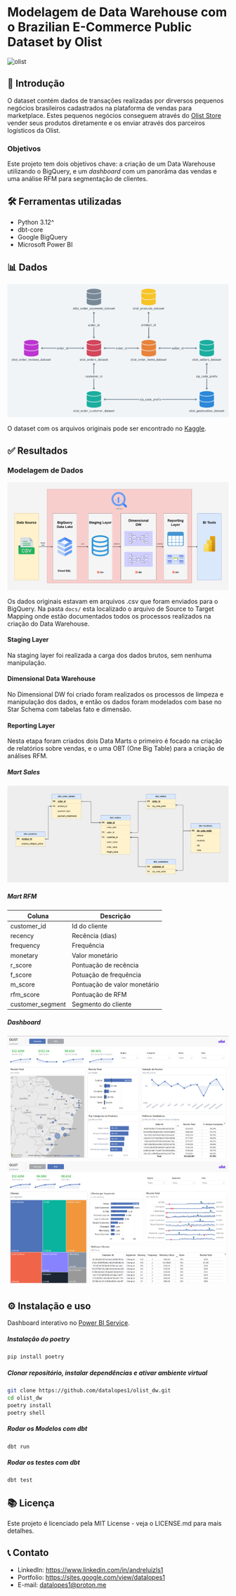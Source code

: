 # Modelagem de Data Warehouse com o Brazilian E-Commerce Public Dataset by Olist
![olist](https://i.imgur.com/EoWCjR8.jpeg)

## 📌 Introdução
O dataset contém dados de transações realizadas por dirversos pequenos negócios brasileiros cadastrados na plataforma de vendas para marketplace. Estes pequenos negócios conseguem através do [Olist Store](https://olist.com/) vender seus produtos diretamente e os enviar através dos parceiros logísticos da Olist. 

### Objetivos
Este projeto tem dois objetivos chave: a criação de um Data Warehouse utilizando o BigQuery, e um *dashboard* com um panorâma das vendas e uma análise RFM para segmentação de clientes.  

## 🛠️ Ferramentas utilizadas
- Python 3.12^
- dbt-core 
- Google BigQuery
- Microsoft Power BI

## 📊 Dados

![erd](docs/img/original_erd.png)

O dataset com os arquivos originais pode ser encontrado no [Kaggle](https://www.kaggle.com/datasets/olistbr/brazilian-ecommerce).

## ✅ Resultados
### Modelagem de Dados

![arq](docs/img/arqui.png)

Os dados originais estavam em arquivos .csv que foram enviados para o BigQuery. Na pasta `docs/` esta localizado o arquivo de Source to Target Mapping onde estão documentados todos os processos realizados na criação do Data Warehouse.

#### Staging Layer

Na staging layer foi realizada a carga dos dados brutos, sem nenhuma manipulação.

#### Dimensional Data Warehouse

No Dimensional DW foi criado foram realizados os processos de limpeza e manipulação dos dados, e então os dados foram modelados com base no Star Schema com tabelas fato e dimensão.  

#### Reporting Layer

Nesta etapa foram criados dois Data Marts o primeiro é focado na criação de relatórios sobre vendas, e o uma OBT (One Big Table) para a criação de análises RFM.

##### Mart Sales
![erd](docs/img/erd.png)

##### Mart RFM 

|Coluna|Descrição|
|---|---|
|customer_id|Id do cliente|
|recency|Recência (dias)|
|frequency|Frequência|
|monetary|Valor monetário|
|r_score|Pontuação de recência|
|f_score|Potuação de frequência|
|m_score|Pontuação de valor monetário|
|rfm_score|Pontuação de RFM|
|customer_segment|Segmento do cliente|

##### Dashboard 

![dash](docs/img/report_1.png)
![dash](docs/img/report_2.png)

## ⚙️ Instalação e uso

Dashboard interativo no [Power BI Service](https://app.powerbi.com/view?r=eyJrIjoiNjM4MzViNzQtYzcyMy00MzJmLTgwODctNzViZTAxNjU1OTY3IiwidCI6ImJmOWUzNDgwLTkyM2UtNDNmMS04OTE1LTlmMmY3YjY2NTc0MSJ9).

##### Instalação do poetry

```bash
pip install poetry
```

##### Clonar repositório, instalar dependências e ativar ambiente virtual

```bash
git clone https://github.com/datalopes1/olist_dw.git
cd olist_dw
poetry install
poetry shell
```

##### Rodar os Modelos com dbt

```bash
dbt run
```

##### Rodar os testes com dbt

```bash
dbt test
```
## 📚 Licença
Este projeto é licenciado pela MIT License - veja o LICENSE.md para mais detalhes.

## 📞 Contato
- LinkedIn: https://www.linkedin.com/in/andreluizls1
- Portfolio: https://sites.google.com/view/datalopes1
- E-mail: datalopes1@proton.me
